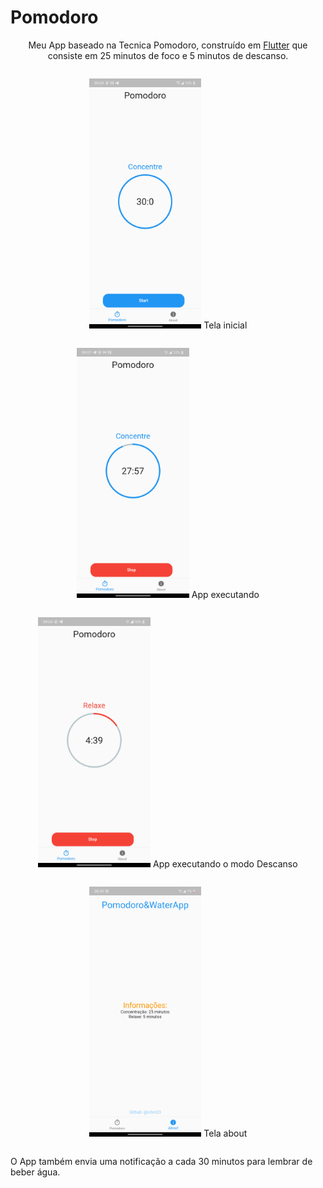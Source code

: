 # Pomodoro

<p align="center">Meu App baseado na Tecnica Pomodoro, construído em <a href="https://flutter.dev">Flutter</a> que consiste em 25 minutos de foco e 5 minutos de descanso.</p>

<div style="display: flex; flex-wrap:wrap; flex-direction: row; justify-content: center;">
<p>
<img src="img/TelaInicial.png" height="400"/>
  <a>Tela inicial</a>
</p>

<p>
<img src="img/AppRodando.png" height="400"/>
  <a>App executando</a>
</p>

<p>
<img src="img/TempoDeDescanso.png" height="400"/>
  <a>App executando o modo Descanso</a>
</p>
<p>
<img src="img/About.png" height="400"/>
<a>Tela about</a>
 </p>
 </div>
 
 O App também envia uma notificação a cada 30 minutos para lembrar de beber água.
